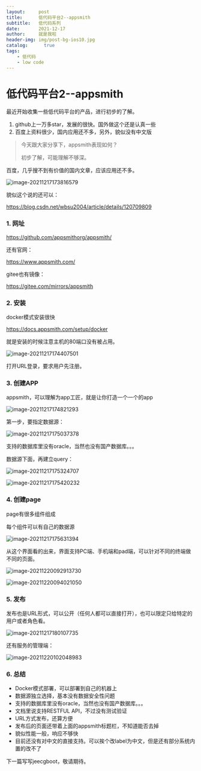 ```yaml
---
layout:     post
title:      低代码平台2--appsmith
subtitle:   低代码系列
date:       2021-12-17
author:     就是我啦
header-img: img/post-bg-ios10.jpg
catalog: 	  true
tags:
    - 低代码    
    - low code      
---
```


# 低代码平台2--appsmith

最近开始收集一些低代码平台的产品，进行初步的了解。

1. github上一万多star，发展的很快。国外做这个还是认真一些
2. 百度上资料很少，国内应用还不多，另外，貌似没有中文版



> 今天跟大家分享下，appsmith表现如何？
>
> 初步了解，可能理解不够深。



百度，几乎搜不到有价值的国内文章，应该应用还不多。

![image-20211217173816579](https://gitee.com/shenyao/sohossl/raw/master/images/image-20211217173816579.png)



貌似这个说的还可以：

https://blog.csdn.net/wbsu2004/article/details/120709809



### 1. 网址

https://github.com/appsmithorg/appsmith/

还有官网：

https://www.appsmith.com/

gitee也有镜像：

https://gitee.com/mirrors/appsmith



### 2. 安装

docker模式安装很快

https://docs.appsmith.com/setup/docker

就是安装的时候注意主机的80端口没有被占用。

![image-20211217174407501](https://gitee.com/shenyao/sohossl/raw/master/images/image-20211217174407501.png)

打开URL登录，要求用户先注册。



### 3. 创建APP

appsmith，可以理解为app工匠，就是让你打造一个一个的app

![image-20211217174821293](https://gitee.com/shenyao/sohossl/raw/master/images/image-20211217174821293.png)



第一步，要指定数据源：

![image-20211217175037378](https://gitee.com/shenyao/sohossl/raw/master/images/image-20211217175037378.png)

支持的数据库里没有oracle，当然也没有国产数据库。。。

数据源下面，再建立query：

![image-20211217175324707](https://gitee.com/shenyao/sohossl/raw/master/images/image-20211217175324707.png)



![image-20211217175420232](https://gitee.com/shenyao/sohossl/raw/master/images/image-20211217175420232.png)

### 4. 创建page

page有很多组件组成

每个组件可以有自己的数据源

![image-20211217175631394](https://gitee.com/shenyao/sohossl/raw/master/images/image-20211217175631394.png)



从这个界面看的出来，界面支持PC端、手机端和pad端，可以针对不同的终端做不同的页面。

![image-20211220092913730](https://gitee.com/shenyao/sohossl/raw/master/images/image-20211220092913730.png)



![image-20211220094021050](https://gitee.com/shenyao/sohossl/raw/master/images/image-20211220094021050.png)

### 5. 发布

发布也是URL形式，可以公开（任何人都可以直接打开），也可以限定只给特定的用户或者角色看。

![image-20211217180107735](https://gitee.com/shenyao/sohossl/raw/master/images/image-20211217180107735.png)

还有服务的管理端：

![image-20211220102048983](https://gitee.com/shenyao/sohossl/raw/master/images/image-20211220102048983.png)

### 6. 总结

- Docker模式部署，可以部署到自己的机器上
- 数据源独立选择，基本没有数据安全性问题
- 支持的数据库里没有oracle，当然也没有国产数据库。。。
- 文档里说支持RESTFUL API，不过没有测试验证
- URL方式发布，还算方便
- 发布后的页面还带着上面的appsmith标题栏，不知道能否去掉
- 貌似性能一般，响应不够快
- 目前还没有对中文的直接支持。可以挨个改label为中文，但是还有部分系统内置的改不了



下一篇写写jeecgboot，敬请期待。
